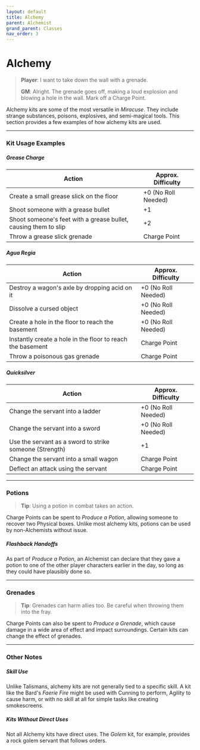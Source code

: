 ```yaml
---
layout: default
title: Alchemy
parent: Alchemist
grand_parent: Classes
nav_order: 3
---
```


# Alchemy

> **Player**: I want to take down the wall with a grenade.
>
> **GM**: Alright. The grenade goes off, making a loud explosion and blowing a hole in the wall. Mark off a Charge Point.

Alchemy kits are some of the most versatile in _Miracuse_. They include strange substances, poisons, explosives, and semi-magical tools. This section provides a few examples of how alchemy kits are used.

---

### Kit Usage Examples

##### Grease Charge

| Action                                                          | Approx. Difficulty  |
| --------------------------------------------------------------- | ------------------- |
| Create a small grease slick on the floor                        | +0 (No Roll Needed) |
| Shoot someone with a grease bullet                              | +1                  |
| Shoot someone's feet with a grease bullet, causing them to slip | +2                  |
| Throw a grease slick grenade                                    | Charge Point        |

##### Agua Regia

| Action                                                     | Approx. Difficulty  |
| ---------------------------------------------------------- | ------------------- |
| Destroy a wagon's axle by dropping acid on it              | +0 (No Roll Needed) |
| Dissolve a cursed object                                   | +0 (No Roll Needed) |
| Create a hole in the floor to reach the basement           | +0 (No Roll Needed) |
| Instantly create a hole in the floor to reach the basement | Charge Point        |
| Throw a poisonous gas grenade                              | Charge Point        |

##### Quicksilver

| Action                                                  | Approx. Difficulty  |
| ------------------------------------------------------- | ------------------- |
| Change the servant into a ladder                        | +0 (No Roll Needed) |
| Change the servant into a sword                         | +0 (No Roll Needed) |
| Use the servant as a sword to strike someone (Strength) | +1                  |
| Change the servant into a small wagon                   | Charge Point        |
| Deflect an attack using the servant                     | Charge Point        |

---

### Potions

> **Tip**: Using a potion in combat takes an action.

Charge Points can be spent to _Produce a Potion_, allowing someone to recover two Physical boxes. Unlike most alchemy kits, potions can be used by non-Alchemists without issue.

##### Flashback Handoffs

As part of _Produce a Potion_, an Alchemist can declare that they gave a potion to one of the other player characters earlier in the day, so long as they could have plausibly done so.

---

### Grenades

> **Tip**: Grenades can harm allies too. Be careful when throwing them into the fray.

Charge Points can also be spent to _Produce a Grenade_, which cause damage in a wide area of effect and impact surroundings. Certain kits can change the effect of grenades.

---

### Other Notes

##### Skill Use

Unlike Talismans, alchemy kits are not generally tied to a specific skill. A kit like the Bard's _Faerie Fire_ might be used with Cunning to perform, Agility to cause harm, or with no skill at all for simple tasks like creating smokescreens.

##### Kits Without Direct Uses

Not all Alchemy kits have direct uses. The _Golem_ kit, for example, provides a rock golem servant that follows orders.
